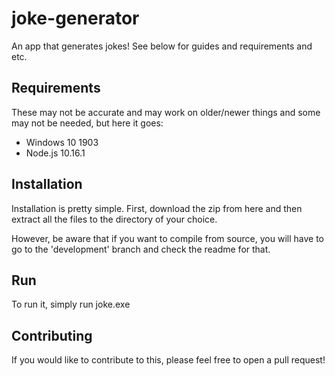 # joke-generator
 An app that generates jokes! See below for guides and requirements and etc.
## Requirements
 These may not be accurate and may work on older/newer things and some may not be needed, but here it goes:
 - Windows 10 1903
 - Node.js 10.16.1
## Installation
 Installation is pretty simple. First, download the zip from here and then extract all the files to the directory of your choice.

 However, be aware that if you want to compile from source, you will have to go to the 'development' branch and check the readme for that.
## Run
 To run it, simply run joke.exe
## Contributing
 If you would like to contribute to this, please feel free to open a pull request!
